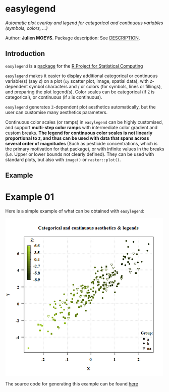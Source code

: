 easylegend
==========

_Automatic plot overlay and legend for categorical and continuous 
variables (symbols, colors, ...)_

Author: **Julien MOEYS**.
Package description: See [DESCRIPTION](/pkg/easylegend/DESCRIPTION).

Introduction
------------

`easylegend`  is a [package][RPackages] for the [R Project for 
Statistical Computing][R]

`easylegend` makes it easier to display additional categorical 
or continuous variable(s) (say `Z`) on a plot (`xy` scatter plot, 
image, spatial data), with `Z`-dependent symbol characters and / or
colors (for symbols, lines or fillings), and preparing the plot 
legend(s). Color scales can be categorical (if `Z` is categorical), 
or continuous (if `Z` is continuous).

`easylegend` generates `Z`-dependent plot aesthetics automatically, 
but the user can customise many aesthetics parameters.

Continuous color scales (or ramps) in `easylegend` can be highly 
customised, and support **multi-step color ramps** with intermediate 
color gradient and custom breaks. **The legend for continuous color 
scales is not linearly proportional to `Z`, and thus can be used 
with data that spans across several order of magnitudes** (Such as 
pesticide concentrations, which is the primary motivation for that 
package), or with infinite values in the breaks (_i.e._ Upper or 
lower bounds not clearly defined). They can be used with standard 
plots, but also with `image()` or `raster::plot()`.


Example
-------

# Example 01

Here is a simple example of what can be obtained with `easylegend`:

![Image 01, Example, package easylegend](www/img/example01.png "Image 01, Example, package easylegend")

The source code for generating this example can be found [here](blob/master/www/example01.R)



<!--- List of links used in the page -->
[helpPage]:     easylegend/00Index.html "easylegend help page"
[R]:            http://www.r-project.org/ "The R Project for Statistical Computing"
[RPackages]:    http://en.wikipedia.org/wiki/R_%28programming_language%29#Packages "R packages (Wikipedia)" 
